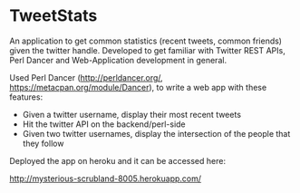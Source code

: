 TweetStats
==========

An application to get common statistics (recent tweets, common friends) given the twitter handle.  Developed to get familiar with Twitter REST APIs, Perl Dancer and Web-Application development in general. 

Used Perl Dancer (http://perldancer.org/, https://metacpan.org/module/Dancer), to write a web app with these features:

* Given a twitter username, display their most recent tweets
* Hit the twitter API on the backend/perl-side
* Given two twitter usernames, display the intersection of the people that they follow

Deployed the app on heroku and it can be accessed here: 

http://mysterious-scrubland-8005.herokuapp.com/
